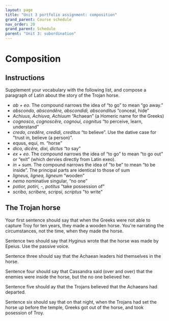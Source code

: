 ```yaml
---
layout: page
title: "Unit 3 portfolio assignment: composition"
grand_parent: Course schedule
nav_order: 20
grand_parent: Schedule
parent: "Unit 3: subordination"
---
```



# Composition

## Instructions

Supplement your vocabulary with the following list, and compose a paragraph of Latin about the story of the Trojan horse.

- *ab + eo*. The compound narrows the idea of “to go” to mean “go away.”
- *abscondo, abscondĕre, abscondidi, absconditus* “conceal, hide”
- *Achiuus, Achiuva, Achiuum* “Achaean” (a Homeric name for the Greeks)
- *cognosco, cognoscĕre, cognoui, cognitus* “to perceive, learn, understand”
- *credo, credĕre, credidi, creditus* “to believe”. Use the dative case for "trust in, believe (a person)".
- equus, equi, m. “horse”
- *dico, dicĕre, dixi, dictus* “to say”
- *ex + eo*. The compound narrows the idea of “to go” to mean “to go out” or “exit” (which dervies directly from Latin exeo).
- *in + sum*. The compound narrows the idea of “to be” to mean “to be inside”. The principal parts are identical to those of sum
- *ligneus, lignea, ligneum* “wooden”
- *nemo* nominative singular, “no one”
- *potior, potiri, -, potitus* "take possession of"
- *scribo, scribere, scripsi, scriptus* "to write"


## The Trojan horse

Your first sentence should say that when the Greeks were not able to capture Troy for ten years, they made a wooden horse. You're narrating the circumstances, not the time, when they made the horse.

Sentence two should say that Hyginus wrote that the horse was made by Epeius.  Use the passive voice.


Sentence three should say that the Achaean leaders hid themselves in the horse.

Sentence four should say that Cassandra said (over and over) that the enemies were inside the horse, but the no one believed her.

Sentence five should ay that the Trojans believed that the Achaeans had departed.

Sentence six should say that on that night, when the Trojans had set the horse up before the temple, Greeks got out of the horse, and took posession of Troy.